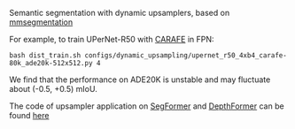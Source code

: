 Semantic segmentation with dynamic upsamplers, based on [mmsegmentation](https://github.com/open-mmlab/mmsegmentation)

For example, to train UPerNet-R50 with [CARAFE](https://github.com/myownskyW7/CARAFE) in FPN:

```shell
bash dist_train.sh configs/dynamic_upsampling/upernet_r50_4xb4_carafe-80k_ade20k-512x512.py 4
```
We find that the performance on ADE20K is unstable and may fluctuate about (-0.5, +0.5) mIoU.

The code of upsampler application on [SegFormer](https://github.com/NVlabs/SegFormer) and [DepthFormer](https://github.com/zhyever/Monocular-Depth-Estimation-Toolbox) can be found [here](https://github.com/tiny-smart/segmentation-with-upsamplers/releases)
